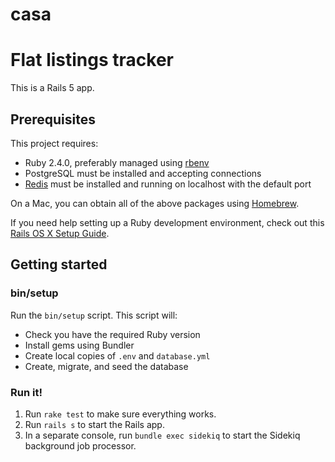 # casa
# Flat listings tracker

This is a Rails 5 app.

## Prerequisites

This project requires:

* Ruby 2.4.0, preferably managed using [rbenv][]
* PostgreSQL must be installed and accepting connections
* [Redis][] must be installed and running on localhost with the default port

On a Mac, you can obtain all of the above packages using [Homebrew][].

If you need help setting up a Ruby development environment, check out this [Rails OS X Setup Guide](https://mattbrictson.com/rails-osx-setup-guide).

## Getting started

### bin/setup

Run the `bin/setup` script. This script will:

* Check you have the required Ruby version
* Install gems using Bundler
* Create local copies of `.env` and `database.yml`
* Create, migrate, and seed the database

### Run it!

1. Run `rake test` to make sure everything works.
2. Run `rails s` to start the Rails app.
3. In a separate console, run `bundle exec sidekiq` to start the Sidekiq background job processor.

[rbenv]:https://github.com/sstephenson/rbenv
[poltergeist]:https://github.com/teampoltergeist/poltergeist
[redis]:http://redis.io
[Homebrew]:http://brew.sh
